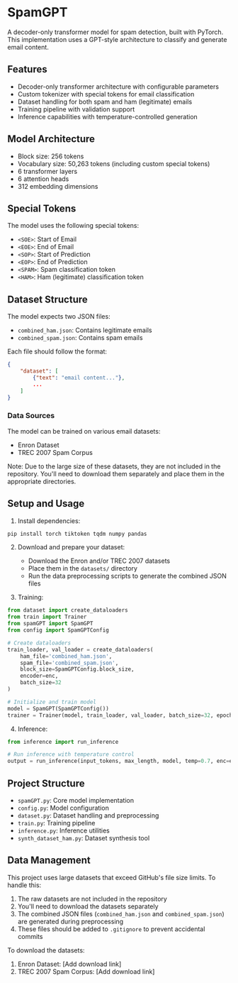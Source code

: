 # SpamGPT

A decoder-only transformer model for spam detection, built with PyTorch. This implementation uses a GPT-style architecture to classify and generate email content.

## Features

- Decoder-only transformer architecture with configurable parameters
- Custom tokenizer with special tokens for email classification
- Dataset handling for both spam and ham (legitimate) emails
- Training pipeline with validation support
- Inference capabilities with temperature-controlled generation

## Model Architecture

- Block size: 256 tokens
- Vocabulary size: 50,263 tokens (including custom special tokens)
- 6 transformer layers
- 6 attention heads
- 312 embedding dimensions

## Special Tokens

The model uses the following special tokens:
- `<SOE>`: Start of Email
- `<EOE>`: End of Email
- `<SOP>`: Start of Prediction
- `<EOP>`: End of Prediction
- `<SPAM>`: Spam classification token
- `<HAM>`: Ham (legitimate) classification token

## Dataset Structure

The model expects two JSON files:
- `combined_ham.json`: Contains legitimate emails
- `combined_spam.json`: Contains spam emails

Each file should follow the format:
```json
{
    "dataset": [
        {"text": "email content..."},
        ...
    ]
}
```

### Data Sources
The model can be trained on various email datasets:
- Enron Dataset
- TREC 2007 Spam Corpus

Note: Due to the large size of these datasets, they are not included in the repository. You'll need to download them separately and place them in the appropriate directories.

## Setup and Usage

1. Install dependencies:
```bash
pip install torch tiktoken tqdm numpy pandas
```

2. Download and prepare your dataset:
   - Download the Enron and/or TREC 2007 datasets
   - Place them in the `datasets/` directory
   - Run the data preprocessing scripts to generate the combined JSON files

3. Training:
```python
from dataset import create_dataloaders
from train import Trainer
from spamGPT import SpamGPT
from config import SpamGPTConfig

# Create dataloaders
train_loader, val_loader = create_dataloaders(
    ham_file='combined_ham.json',
    spam_file='combined_spam.json',
    block_size=SpamGPTConfig.block_size,
    encoder=enc,
    batch_size=32
)

# Initialize and train model
model = SpamGPT(SpamGPTConfig())
trainer = Trainer(model, train_loader, val_loader, batch_size=32, epochs=10, lr=1e-4)
```

4. Inference:
```python
from inference import run_inference

# Run inference with temperature control
output = run_inference(input_tokens, max_length, model, temp=0.7, enc=enc)
```

## Project Structure

- `spamGPT.py`: Core model implementation
- `config.py`: Model configuration
- `dataset.py`: Dataset handling and preprocessing
- `train.py`: Training pipeline
- `inference.py`: Inference utilities
- `synth_dataset_ham.py`: Dataset synthesis tool

## Data Management

This project uses large datasets that exceed GitHub's file size limits. To handle this:

1. The raw datasets are not included in the repository
2. You'll need to download the datasets separately
3. The combined JSON files (`combined_ham.json` and `combined_spam.json`) are generated during preprocessing
4. These files should be added to `.gitignore` to prevent accidental commits

To download the datasets:
1. Enron Dataset: [Add download link]
2. TREC 2007 Spam Corpus: [Add download link]


